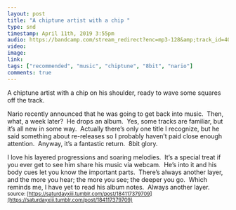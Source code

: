 ```yaml
---
layout: post
title: "A chiptune artist with a chip "
type: snd
timestamp: April 11th, 2019 3:55pm
audio: https://bandcamp.com/stream_redirect?enc=mp3-128&amp;track_id=4018849524&amp;ts=1618890939&amp;t=f841d275473204a2049ece52e688549cb398c378
video: 
image: 
link: 
tags: ["recommended", "music", "chiptune", "8bit", "nario"]
comments: true
---
```

A chiptune artist with a chip on his shoulder, ready to wave some squares off the track.  

Nario recently announced that he was going to get back into music.  Then, what, a week later?  He drops an album.  Yes, some tracks are familiar, but it’s all new in some way.  Actually there’s only one title I recognize, but he said something about re-releases so I probably haven’t paid close enough attention.  Anyway, it’s a fantastic return.  8bit glory.

I love his layered progressions and soaring melodies.  It’s a special treat if you ever get to see him share his music via webcam.  He’s into it and his body cues let you know the important parts.  There’s always another layer, and the more you hear; the more you see; the deeper you go.  Which reminds me, I have yet to read his album notes.  Always another layer.
<small>source: [https://saturdayxiii.tumblr.com/post/184117379709](https://saturdayxiii.tumblr.com/post/184117379709)</small>